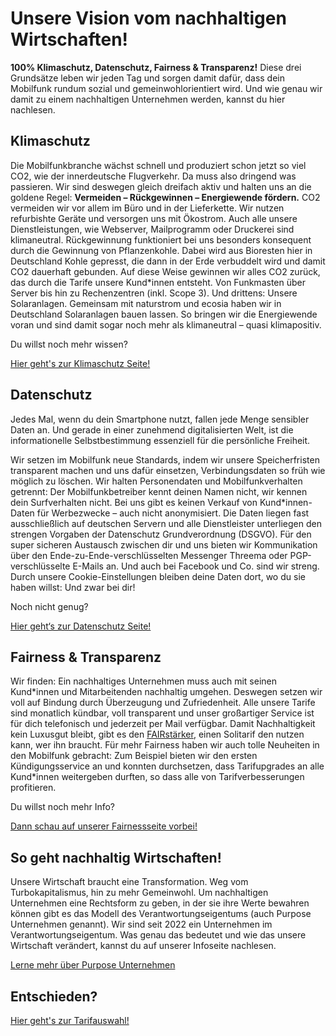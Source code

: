 Unsere Vision vom nachhaltigen Wirtschaften!
==========

**100% Klimaschutz, Datenschutz, Fairness & Transparenz!**
Diese drei Grundsätze leben wir jeden Tag und sorgen damit dafür, dass dein Mobilfunk rundum sozial und gemeinwohlorientiert wird.
Und wie genau wir damit zu einem nachhaltigen Unternehmen werden, kannst du hier nachlesen.

Klimaschutz
----------

Die Mobilfunkbranche wächst schnell und produziert schon jetzt so viel CO2, wie der innerdeutsche Flugverkehr. Da muss also dringend was passieren.
Wir sind deswegen gleich dreifach aktiv und halten uns an die goldene Regel:
**Vermeiden – Rückgewinnen – Energiewende fördern.**
CO2 vermeiden wir vor allem im Büro und in der Lieferkette. Wir nutzen refurbishte Geräte und versorgen uns mit Ökostrom. Auch alle unsere Dienstleistungen, wie Webserver, Mailprogramm oder Druckerei sind klimaneutral.
Rückgewinnung funktioniert bei uns besonders konsequent durch die Gewinnung von Pflanzenkohle. Dabei wird aus Bioresten hier in Deutschland Kohle gepresst, die dann in der Erde verbuddelt wird und damit CO2 dauerhaft gebunden. Auf diese Weise gewinnen wir alles CO2 zurück, das durch die Tarife unsere Kund\*innen entsteht. Von Funkmasten über Server bis hin zu Rechenzentren (inkl. Scope 3).
Und drittens: Unsere Solaranlagen. Gemeinsam mit naturstrom und ecosia haben wir in Deutschland Solaranlagen bauen lassen. So bringen wir die Energiewende voran und sind damit sogar noch mehr als klimaneutral – quasi klimapositiv.

Du willst noch mehr wissen?

[Hier geht's zur Klimaschutz Seite!](https://www.wetell.de/vision/klimaschutz/)

Datenschutz
----------

Jedes Mal, wenn du dein Smartphone nutzt, fallen jede Menge sensibler Daten an. Und gerade in einer zunehmend digitalisierten Welt, ist die informationelle Selbstbestimmung essenziell für die persönliche Freiheit.

Wir setzen im Mobilfunk neue Standards, indem wir unsere Speicherfristen transparent machen und uns dafür einsetzen, Verbindungsdaten so früh wie möglich zu löschen.
Wir halten Personendaten und Mobilfunkverhalten getrennt: Der Mobilfunkbetreiber kennt deinen Namen nicht, wir kennen dein Surfverhalten nicht.
Bei uns gibt es keinen Verkauf von Kund\*innen-Daten für Werbezwecke – auch nicht anonymisiert.
Die Daten liegen fast ausschließlich auf deutschen Servern und alle Dienstleister unterliegen den strengen Vorgaben der Datenschutz Grundverordnung (DSGVO). Für den super sicheren Austausch zwischen dir und uns bieten wir Kommunikation über den Ende-zu-Ende-verschlüsselten Messenger Threema oder PGP-verschlüsselte E-Mails an.
Und auch bei Facebook und Co. sind wir streng. Durch unsere Cookie-Einstellungen bleiben deine Daten dort, wo du sie haben willst: Und zwar bei dir!

Noch nicht genug?

[Hier geht‘s zur Datenschutz Seite!](https://www.wetell.de/vision/datenschutz/)

Fairness & Transparenz
----------

Wir finden: Ein nachhaltiges Unternehmen muss auch mit seinen Kund\*innen und Mitarbeitenden nachhaltig umgehen.
Deswegen setzen wir voll auf Bindung durch Überzeugung und Zufriedenheit.
Alle unsere Tarife sind monatlich kündbar, voll transparent und unser großartiger Service ist für dich telefonisch und jederzeit per Mail verfügbar.
Damit Nachhaltigkeit kein Luxusgut bleibt, gibt es den [FAIRstärker](https://www.wetell.de/tarife/fairstaerker/), einen Solitarif den nutzen kann, wer ihn braucht.
Für mehr Fairness haben wir auch tolle Neuheiten in den Mobilfunk gebracht: Zum Beispiel bieten wir den ersten Kündigungsservice an und konnten durchsetzen, dass Tarifupgrades an alle Kund\*innen weitergeben durften, so dass alle von Tarifverbesserungen profitieren.

Du willst noch mehr Info?

[Dann schau auf unserer Fairnessseite vorbei!](https://www.wetell.de/vision/fairness-und-transparenz/)

So geht nachhaltig Wirtschaften!
----------

Unsere Wirtschaft braucht eine Transformation. Weg vom Turbokapitalismus, hin zu mehr Gemeinwohl.
Um nachhaltigen Unternehmen eine Rechtsform zu geben, in der sie ihre Werte bewahren können gibt es das Modell des Verantwortungseigentums (auch Purpose Unternehmen genannt). Wir sind seit 2022 ein Unternehmen im Verantwortungseigentum. Was genau das bedeutet und wie das unsere Wirtschaft verändert, kannst du auf unserer Infoseite nachlesen.

[Lerne mehr über Purpose Unternehmen](https://www.wetell.de/vision/purpose/)

Entschieden?
----------

[Hier geht's zur Tarifauswahl!](https://www.wetell.de/tarife/)
